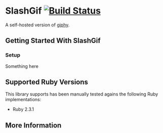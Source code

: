 # SlashGif [![Build Status](https://travis-ci.org/jerhinesmith/slash-gif.svg?branch=master)](https://travis-ci.org/jerhinesmith/slash-gif)

A self-hosted version of [giphy][giphy].

## Getting Started With SlashGif

### Setup

Something here

## Supported Ruby Versions

This library supports has been manually tested agains the following Ruby
implementations:

- Ruby 2.3.1

## More Information

[giphy]: http://giphy.com
